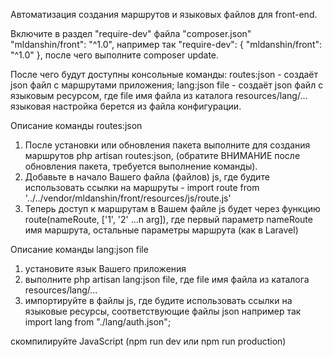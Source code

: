 
Автоматизация создания маршрутов и языковых файлов для front-end.

Включите в раздел "require-dev" файла "composer.json" "mldanshin/front": "^1.0",
например так "require-dev": { "mldanshin/front": "^1.0" }, после чего выполните composer update.


После чего будут доступны консольные команды:
routes:json - создаёт json файл с маршрутами приложения;
lang:json file - создаёт json файл с языковым ресурсом, где file имя файла из каталога resources/lang/... языковая настройка берется из файла конфигурации.

Описание команды routes:json
1. После установки или обновления пакета выполните для создания маршрутов php artisan routes:json, (обратите ВНИМАНИЕ после обновления пакета, требуется выполнение команды).
2. Добавьте в начало Вашего файла (файлов) js, где будите использовать ссылки на маршруты - import route from '../../vendor/mldanshin/front/resources/js/route.js'
3. Теперь доступ к маршрутам в Вашем файле js будет через функцию route(nameRoute, ['1', '2' ...n arg]), где первый параметр nameRoute имя маршрута, остальные параметры маршрута (как в Laravel)

Описание команды lang:json file
1. установите язык Вашего приложения
1. выполните php artisan lang:json file, где file имя файла из каталога resources/lang/...
2. импортируйте в файлы js, где будите использовать ссылки на языковые ресурсы, соответствующие файлы json например так import lang from "./lang/auth.json";

скомпилируйте JavaScript (npm run dev или npm run production)
